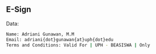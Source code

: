 ## E-Sign

Data:
```sh
Name: Adriani Gunawan, M.M
Email: adriani{dot}gunawan{at}uph{dot}edu 
Terms and Conditions: Valid For | UPH - BEASISWA | Only

```
